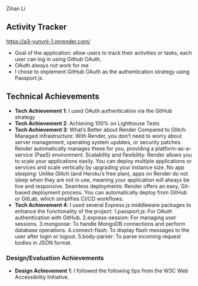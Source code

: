 Zihan Li


## Activity Tracker
https://a3-yunynl-1.onrender.com/


- Goal of the application: allow users to track their activities or tasks, each user can log in using Github OAuth.
- OAuth always not work for me 
- I chose to implement GitHub OAuth as the authentication strategy using Passport.js.


## Technical Achievements
- **Tech Achievement 1**: I used OAuth authentication via the GitHub strategy
- **Tech Achievement 2**: Achieving 100% on Lighthouse Tests
- **Tech Achievement 3**: What’s Better about Render Compared to Glitch:
  Managed infrastructure: With Render, you don’t need to worry about server management, operating system updates, or security patches. Render automatically manages these for you, providing a platform-as-a-service (PaaS) environment.
  Scalability and flexibility: Render allows you to scale your applications easily. You can deploy multiple applications or services and scale vertically by upgrading your instance size.
  No app sleeping: Unlike Glitch (and Heroku’s free plan), apps on Render do not sleep when they are not in use, meaning your application will always be live and responsive.
  Seamless deployments: Render offers an easy, Git-based deployment process. You can automatically deploy from GitHub or GitLab, which simplifies CI/CD workflows.
- **Tech Achievement 4**: I used several Express.js middleware packages to enhance the functionality of the project:
1.passport.js: For OAuth authentication with GitHub.
2.express-session: For managing user sessions.
3.mongoose: To handle MongoDB connections and perform database operations.
4.connect-flash: To display flash messages to the user after login or logout.
5.body-parser: To parse incoming request bodies in JSON format.

### Design/Evaluation Achievements
- **Design Achievement 1**: I followed the following tips from the W3C Web Accessibility Initiative.
